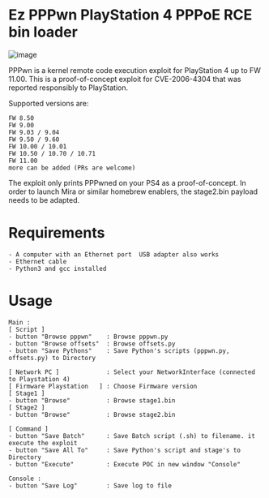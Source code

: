 # Ez PPPwn PlayStation 4 PPPoE RCE bin loader

![image](https://github.com/DjPopol/Ez-PPPwn/assets/168917709/b8b2979e-fb9a-48f4-b979-7dbc0dd22f66)

PPPwn is a kernel remote code execution exploit for PlayStation 4 up to FW 11.00. This is a proof-of-concept exploit for CVE-2006-4304 that was reported responsibly to PlayStation.

Supported versions are:

    FW 8.50
    FW 9.00
    FW 9.03 / 9.04
    FW 9.50 / 9.60
    FW 10.00 / 10.01
    FW 10.50 / 10.70 / 10.71
    FW 11.00
    more can be added (PRs are welcome)

The exploit only prints PPPwned on your PS4 as a proof-of-concept. In order to launch Mira or similar homebrew enablers, the stage2.bin payload needs to be adapted.
# Requirements

    - A computer with an Ethernet port  USB adapter also works
    - Ethernet cable
    - Python3 and gcc installed

# Usage
    Main :
    [ Script ]
    - button "Browse pppwn"    : Browse pppwn.py
    - button "Browse offsets"  : Browse offsets.py
    - button "Save Pythons"    : Save Python's scripts (pppwn.py, offsets.py) to Directory

    [ Network PC ]             : Select your NetworkInterface (connected to Playstation 4)
    [ Firmware Playstation   ] : Choose Firmware version
    [ Stage1 ]
    - button "Browse"          : Browse stage1.bin
    [ Stage2 ]
    - button "Browse"          : Browse stage2.bin

    [ Command ]
    - button "Save Batch"      : Save Batch script (.sh) to filename. it execute the exploit
    - button "Save All To"     : Save Python's script and stage's to Directory
    - button "Execute"         : Execute POC in new window "Console"

    Console :
    - button "Save Log"        : Save log to file
